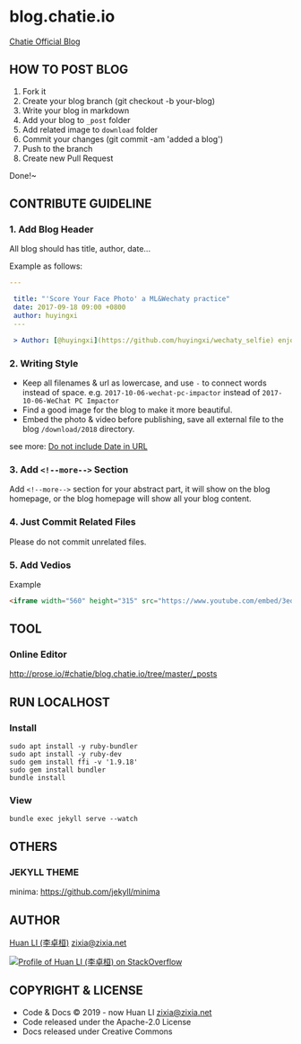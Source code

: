 # blog.chatie.io

[Chatie Official Blog](https://blog.chatie.io)

## HOW TO POST BLOG

1. Fork it
1. Create your blog branch (git checkout -b your-blog)
1. Write your blog in markdown
1. Add your blog to `_post` folder
1. Add related image to `download` folder
1. Commit your changes (git commit -am 'added a blog')
1. Push to the branch
1. Create new Pull Request

Done!~

## CONTRIBUTE GUIDELINE

### 1. Add Blog Header

All blog should has title, author, date...

Example as follows:

```yaml
---

 title: "'Score Your Face Photo' a ML&Wechaty practice"
 date: 2017-09-18 09:00 +0800
 author: huyingxi
 ---

 > Author: [@huyingxi](https://github.com/huyingxi/wechaty_selfie) enjoying ML&Wechaty at BUPT
```

### 2. Writing Style

* Keep all filenames & url as lowercase, and use `-` to connect words instead of space. e.g. `2017-10-06-wechat-pc-impactor` instead of `2017-10-06-WeChat PC Impactor`
* Find a good image for the blog to make it more beautiful.
* Embed the photo & video before publishing, save all external file to the blog `/download/2018` directory.

see more: [Do not include Date in URL](https://github.com/Chatie/blog/issues/79)

### 3. Add `<!--more-->` Section

Add `<!--more-->` section for your abstract part, it will show on the blog homepage, or the blog homepage will show all your blog content.

### 4. Just Commit Related Files

Please do not commit unrelated files.

### 5. Add Vedios

Example

```html
<iframe width="560" height="315" src="https://www.youtube.com/embed/3eq8wJfCAWs" frameborder="0" allowfullscreen></iframe>
```

## TOOL

### Online Editor

<http://prose.io/#chatie/blog.chatie.io/tree/master/_posts>

## RUN LOCALHOST

### Install

```shell
sudo apt install -y ruby-bundler
sudo apt install -y ruby-dev
sudo gem install ffi -v '1.9.18'
sudo gem install bundler
bundle install
```

### View

```shell
bundle exec jekyll serve --watch
```

## OTHERS

### JEKYLL THEME

minima: <https://github.com/jekyll/minima>

## AUTHOR

[Huan LI (李卓桓)](http://linkedin.com/in/zixia) <zixia@zixia.net>

[![Profile of Huan LI (李卓桓) on StackOverflow](https://stackexchange.com/users/flair/265499.png)](https://stackexchange.com/users/265499)

## COPYRIGHT & LICENSE

* Code & Docs © 2019 - now Huan LI <zixia@zixia.net>
* Code released under the Apache-2.0 License
* Docs released under Creative Commons

